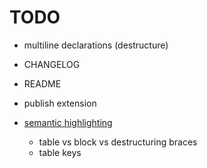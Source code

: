 # TODO

- multiline declarations (destructure)
- CHANGELOG
- README
- publish extension

- [semantic highlighting](https://code.visualstudio.com/api/language-extensions/semantic-highlight-guide)
  - table vs block vs destructuring braces
  - table keys
